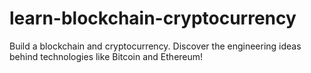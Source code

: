 # learn-blockchain-cryptocurrency
Build a blockchain and cryptocurrency. Discover the engineering ideas behind technologies like Bitcoin and Ethereum!
